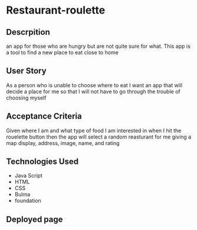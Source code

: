 # Restaurant-roulette

## Descrpition

an app for those who are hungry but are not quite sure for what. This app is a tool to find a new place to eat close to home

## User Story

As a person who is unable to choose where to eat I want an app that will decide a place for me so that I will not have to go through the trouble of choosing myself

## Acceptance Criteria

Given where I am and what type of food I am interested in when I hit the rouelette button then the app will select a random reasturant for me giving a map display, address, image, name, and rating

## Technologies Used

- Java Script
- HTML
- CSS
- Bulma
- foundation

## Deployed page 
